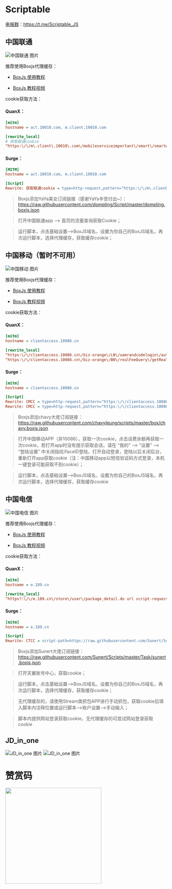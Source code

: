 # Scriptable

[电报群](https://t.me/Scriptable_JS)：https://t.me/Scriptable_JS

## 中国联通

![中国联通 图片](https://raw.githubusercontent.com/anker1209/Scriptable/main/image/screenzy-1614423603123-lt.png "联通小组件")

推荐使用Boxjs代理缓存：

- [BoxJs 使用教程](https://chavyleung.gitbook.io/boxjs/)

- [BoxJs 教程视频](https://youtu.be/eIpBrRxiy0w)

cookie获取方法：

#### QuanX：

```ini
[mitm]
hostname = act.10010.com, m.client.10010.com

[rewrite_local]
# 获取联通cookie
^https:\/\/m\.client\.10010\.com\/mobileserviceimportant\/smart\/smartwisdomCommon  url script-request-header https://raw.githubusercontent.com/dompling/Script/master/10010/index.js
```

#### Surge：

```ini
[MITM]
hostname = act.10010.com, m.client.10010.com

[Script]
Rewrite: 获取联通cookie = type=http-request,pattern=^https:\/\/m\.client\.10010\.com\/mobileserviceimportant\/smart\/smartwisdomCommon,requires-body=1,max-size=0,script-path=https://raw.githubusercontent.com/dompling/Script/master/10010/index.js,script-update-interval=0
```

> Boxjs添加YaYa美女订阅链接（感谢YaYa辛苦付出~）：
https://raw.githubusercontent.com/dompling/Script/master/dompling.boxjs.json

> 打开中国联通app --> 首页的流量查询获取Cookie；

> 运行脚本，点击基础设置-->BoxJS域名，设置为你自己的BoxJS域名，再次运行脚本，选择代理缓存，获取缓存cookie；

## 中国移动（暂时不可用）

![中国移动 图片](https://raw.githubusercontent.com/anker1209/Scriptable/main/image/screenzy-1614423457282-yd.png "移动小组件")

推荐使用Boxjs代理缓存：

- [BoxJs 使用教程](https://chavyleung.gitbook.io/boxjs/)

- [BoxJs 教程视频](https://youtu.be/eIpBrRxiy0w)

cookie获取方法：

#### QuanX：

```ini
[mitm]
hostname = clientaccess.10086.cn

[rewrite_local]
^https:\/\/clientaccess.10086.cn\/biz-orange\/LN\/uamrandcodelogin\/autoLogin url script-request-body https://raw.githubusercontent.com/chavyleung/scripts/master/10086/10086.fee.cookie.js
^https:\/\/clientaccess.10086.cn\/biz-orange\/BN\/realFeeQuery\/getRealFee url script-request-body https://raw.githubusercontent.com/chavyleung/scripts/master/10086/10086.fee.cookie.js
```

#### Surge：

```ini
[mitm]
hostname = clientaccess.10086.cn

[Script]
Rewrite: CMCC = type=http-request,pattern=^https:\/\/clientaccess.10086.cn\/biz-orange\/LN\/uamrandcodelogin\/autoLogin,script-path=https://raw.githubusercontent.com/chavyleung/scripts/master/10086/10086.fee.cookie.js,requires-body=true,debug=true
Rewrite: CMCC = type=http-request,pattern=^https:\/\/clientaccess.10086.cn\/biz-orange\/BN\/realFeeQuery\/getRealFee,script-path=https://raw.githubusercontent.com/chavyleung/scripts/master/10086/10086.fee.cookie.js,requires-body=true,debug=true
```

> Boxjs添加chavy大佬订阅链接：
https://raw.githubusercontent.com/chavyleung/scripts/master/box/chavy.boxjs.json

> 打开中国移动APP（非10086），获取一次cookie，点击话费余额再获取一次cookie，若打开app时没有提示获取会话，请在 “我的” --> “设置” --> “登陆设置” 中关闭指纹/faceID登陆，打开自动登录，登陆以后关闭后台，重新打开app获取cookie（注：中国移动app以短信验证码方式登录，本机一键登录可能获取不到cookie）；

> 运行脚本，点击基础设置-->BoxJS域名，设置为你自己的BoxJS域名，再次运行脚本，选择代理缓存，获取缓存cookie

## 中国电信

![中国电信 图片](https://raw.githubusercontent.com/anker1209/Scriptable/main/image/screenzy-1614423524222-dx.png "电信小组件")

推荐使用Boxjs代理缓存：

- [BoxJs 使用教程](https://chavyleung.gitbook.io/boxjs/)

- [BoxJs 教程视频](https://youtu.be/eIpBrRxiy0w)

cookie获取方法：

#### QuanX：

```ini
[mitm]
hostname = e.189.cn

[rewrite_local]
^https?:\/\/e.189.cn\/store\/user\/package_detail.do url script-request-body https://raw.githubusercontent.com/Sunert/Scripts/master/Task/telecomInfinity.js
```

#### Surge：

```ini
[mitm]
hostname = e.189.cn

[Script]
Rewrite: CTCC = script-path=https://raw.githubusercontent.com/Sunert/Scripts/master/Task/telecomInfinity.js,type=http-request,pattern=https?:\/\/e\.189\.cn\/store\/user\/package_detail\.do
```
> Boxjs添加Sunert大佬订阅链接：
https://raw.githubusercontent.com/Sunert/Scripts/master/Task/sunert.boxjs.json

> 打开天翼账号中心，获取cookie；

> 运行脚本，点击基础设置-->BoxJS域名，设置为你自己的BoxJS域名，再次运行脚本，选择代理缓存，获取缓存cookie；

> 无代理缓存的，请使用Stream类抓包APP进行手动抓包，获取cookie后填入脚本内注释位置或运行脚本——>账户设置——>手动输入；

> 脚本内提供网站登录获取cookie，无代理缓存的可尝试网站登录获取cookie

## JD_in_one

![JD_in_one 图片](https://raw.githubusercontent.com/anker1209/Scriptable/main/image/IMG_7150.png "JD_in_one")
![JD_in_one 图片](https://raw.githubusercontent.com/anker1209/Scriptable/main/image/IMG_7151.png "JD_in_one")

# 赞赏码
<img src="https://raw.githubusercontent.com/anker1209/Scriptable/main/image/anker.JPG"  width="300" height="300" align="bottom" />
